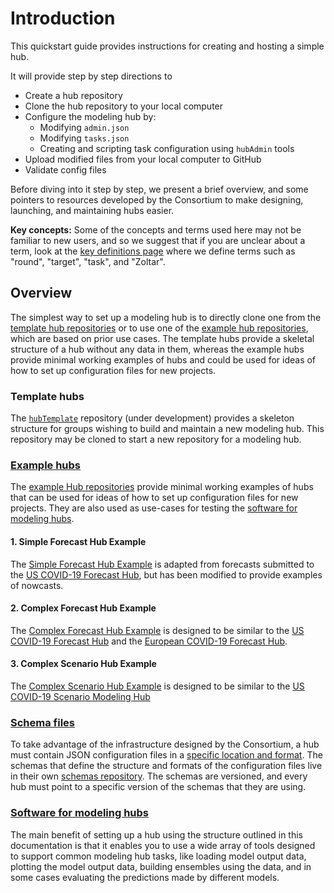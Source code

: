 # Introduction  

This quickstart guide provides instructions for creating and hosting a simple hub. 

It will provide step by step directions to  
- Create a hub repository
- Clone the hub repository to your local computer
- Configure the modeling hub by: 
  - Modifying `admin.json`  
  - Modifying `tasks.json`  
  - Creating and scripting task configuration using `hubAdmin` tools  
- Upload modified files from your local computer to GitHub  
- Validate config files  


Before diving into it step by step, we present a brief overview, and some pointers to resources developed by the Consortium to make designing, launching, and maintaining hubs easier.  

**Key concepts:** Some of the concepts and terms used here may not be familiar to new users, and so we suggest that if you are unclear about a term, look at the [key definitions page](../overview/definitions.md) where we define terms such as "round", "target", "task", and "Zoltar".  

## Overview  

The simplest way to set up a modeling hub is to directly clone one from the [template hub repositories](https://github.com/hubverse-org?q=&type=template&language=&sort=) or to use one of the [example hub repositories](https://github.com/hubverse-org?q=example&type=all&language=&sort=), which are based on prior use cases. The template hubs provide a skeletal structure of a hub without any data in them, whereas the example hubs provide minimal working examples of hubs and could be used for ideas of how to set up configuration files for new projects.  

### Template hubs  

The [`hubTemplate`](https://github.com/hubverse-org/hubTemplate) repository (under development) provides a skeleton structure for groups wishing to build and maintain a new modeling hub. This repository may be cloned to start a new repository for a modeling hub.  

### [Example hubs](https://github.com/hubverse-org?q=example&type=all&language=&sort=)  

The [example Hub repositories](https://github.com/hubverse-org?q=example&type=all&language=&sort=) provide minimal working examples of hubs that can be used for ideas of how to set up configuration files for new projects. They are also used as use-cases for testing the [software for modeling hubs](../user-guide/software.md). 

#### 1. Simple Forecast Hub Example

The [Simple Forecast Hub Example](https://github.com/hubverse-org/example-simple-forecast-hub) is adapted from forecasts submitted to the [US COVID-19 Forecast Hub](https://github.com/reichlab/covid19-forecast-hub), but has been modified to provide examples of nowcasts.  

#### 2. Complex Forecast Hub Example

The [Complex Forecast Hub Example](https://github.com/hubverse-org/example-complex-forecast-hub) is designed to be similar to the [US COVID-19 Forecast Hub](https://github.com/reichlab/covid19-forecast-hub) and the [European COVID-19 Forecast Hub](https://github.com/covid19-forecast-hub-europe/covid19-forecast-hub-europe).  

#### 3. Complex Scenario Hub Example

The [Complex Scenario Hub Example](https://github.com/hubverse-org/example-complex-scenario-hub) is designed to be similar to the [US COVID-19 Scenario Modeling Hub](https://github.com/midas-network/covid19-scenario-modeling-hub)  


### [Schema files](https://github.com/hubverse-org/schemas)  

To take advantage of the infrastructure designed by the Consortium, a hub must contain JSON configuration files in a [specific location and format](../user-guide/hub-config). The schemas that define the structure and formats of the configuration files live in their own [schemas repository](https://github.com/hubverse-org/schemas). The schemas are versioned, and every hub must point to a specific version of the schemas that they are using.  

### [Software for modeling hubs](../user-guide/software.md)  

The main benefit of setting up a hub using the structure outlined in this documentation is that it enables you to use a wide array of tools designed to support common modeling hub tasks, like loading model output data, plotting the model output data, building ensembles using the data, and in some cases evaluating the predictions made by different models.  

